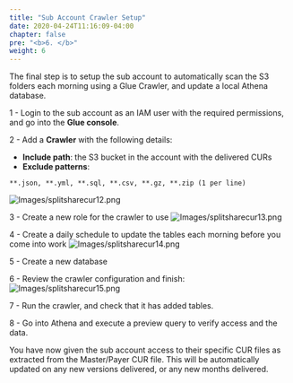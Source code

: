 ```yaml
---
title: "Sub Account Crawler Setup"
date: 2020-04-24T11:16:09-04:00
chapter: false
pre: "<b>6. </b>"
weight: 6
---
```


The final step is to setup the sub account to automatically scan the S3 folders each morning using a Glue Crawler, and update a local Athena database.

1 - Login to the sub account as an IAM user with the required permissions, and go into the **Glue console**.

2 - Add a **Crawler** with the following details:

 - **Include path**: the S3 bucket in the account with the delivered CURs
 - **Exclude patterns**:

 ```
 **.json, **.yml, **.sql, **.csv, **.gz, **.zip (1 per line)
```

![Images/splitsharecur12.png](/Cost/300_Splitting_Sharing_CUR_Access/Images/splitsharecur12.png)

3 - Create a new role for the crawler to use
![Images/splitsharecur13.png](/Cost/300_Splitting_Sharing_CUR_Access/Images/splitsharecur13.png)


4 - Create a daily schedule to update the tables each morning before you come into work
![Images/splitsharecur14.png](/Cost/300_Splitting_Sharing_CUR_Access/Images/splitsharecur14.png)

5 - Create a new database

6 - Review the crawler configuration and finish:
![Images/splitsharecur15.png](/Cost/300_Splitting_Sharing_CUR_Access/Images/splitsharecur15.png)

7 - Run the crawler, and check that it has added tables.

8 - Go into Athena and execute a preview query to verify access and the data.


You have now given the sub account access to their specific CUR files as extracted from the Master/Payer CUR file. This will be automatically updated on any new versions delivered, or any new months delivered.
